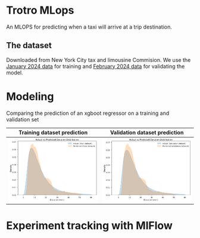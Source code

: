 # Trotro MLops


An MLOPS for predicting when a taxi will arrive at a trip destination.


## The dataset 

Downloaded from New York City tax and limousine Commision. We use the [January 2024 data](https://d37ci6vzurychx.cloudfront.net/trip-data/yellow_tripdata_2024-01.parquet) for training and [February 2024 data](https://d37ci6vzurychx.cloudfront.net/trip-data/yellow_tripdata_2024-02.parquet) for validating the model. 



# Modeling

Comparing the prediction of an xgboot regressor on a training and validation set

| Training dataset prediction | Validation dataset prediction |
|----------|----------|
| ![Training set prediction](./img/train_dist.png)  | ![Training set prediction](./img/val_dist.png) |

# Experiment tracking with MlFlow

